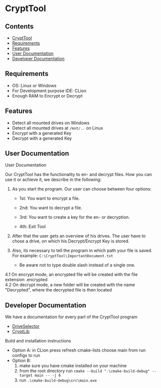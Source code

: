 # CryptTool

## Contents
- [CryptTool](#crypttool)
- [Requirements](#requirements)
- [Features](#features)
- [User Documentation](#user-documentation)
- [Developer Documentation](#developer-documentation)

## Requirements
- OS: Linux or Windows
- For Development purpose IDE: CLion
- Enough RAM to Encrypt or Decrypt

## Features
- Detect all mounted drives on Windows
- Detect all mounted drives at ``/mnt/..`` on Linux
- Encrypt with a generated Key
- Decrypt with a generated Key

## User Documentation 
User Documentation

Our CryptTool has the functionality to en- and decrypt files. How you can use it or achieve it, we describe in the following:

1. 	As you start the program.  Our user can choose between four options:

      - 1st: You want to encrypt a file.

      - 2nd: You want to decrypt a file.

      - 3rd: You want to create a key for the en- or decryption.
        
      - 4th: Exit Tool
      
2. After that the user gets an overview of his drives. The user have to chose a drive, on which his Decrypt/Encrypt Key is stored.
   
3. Also, its necessary to tell the program in which path your file is saved. For example: ``C:\CryptTool\ImportantDocument.txt``
      
      - Be aware not to type double slash instead of a single one.
      
4.1 On encrypt mode, an encrypted file will be created with the file extension .encrypted <br>
4.2 On decrypt mode, a new folder will be created with the name "Decrypted", where the decrypted file is then located


## Developer Documentation
We have a documentation for every part of the CryptTool program
- [DriveSelector](https://github.com/LukasLJL/CryptTool/blob/master/src/README.md)
- [CryptLib](https://github.com/LukasLJL/CryptTool/blob/master/cryptlib/README.md)

Build and installation instructions
- Option A: in CLion press refresh cmake-lists choose main from run configs to run
- Option B: 
	1. make sure you have cmake installed on your machine
	2. from the root directory run ``cmake --build ".\cmake-build-debug" --target main -- -j 6``
	3. run ``.\cmake-build-debug\src\main.exe``
